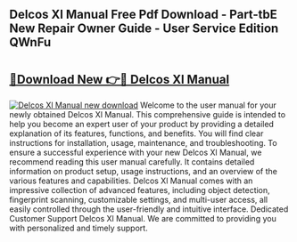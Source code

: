 ## Delcos Xl Manual Free Pdf Download - Part-tbE New Repair Owner Guide - User Service Edition QWnFu

# <h2><a href="http://bc82696.oget.top/?id=Delcos+Xl+Manual">🔗Download New 👉🔴 Delcos Xl Manual</a></h2>

[![Delcos Xl Manual new download](https://i.imgur.com/5g1atiW.png)](http://bc82696.oget.top/?id=Delcos+Xl+Manual)
Welcome to the user manual for your newly obtained Delcos Xl Manual. This comprehensive guide is intended to help you become an expert user of your product by providing a detailed explanation of its features, functions, and benefits. You will find clear instructions for installation, usage, maintenance, and troubleshooting. To ensure a successful experience with your new Delcos Xl Manual, we recommend reading this user manual carefully. It contains detailed information on product setup, usage instructions, and an overview of the various features and capabilities. Delcos Xl Manual comes with an impressive collection of advanced features, including object detection, fingerprint scanning, customizable settings, and multi-user access, all easily controlled through the user-friendly and intuitive interface. Dedicated Customer Support Delcos Xl Manual. We are committed to providing you with personalized and timely support.
